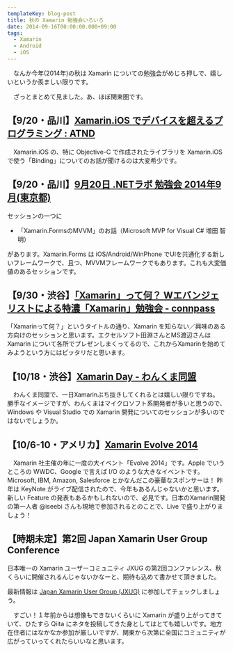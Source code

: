 ```yaml
---
templateKey: blog-post
title: 秋の Xamarin 勉強会いろいろ
date: 2014-09-16T00:00:00.000+09:00
tags:
  - Xamarin
  - Android
  - iOS
---
```

　なんか今年(2014年)の秋は Xamarin についての勉強会がめじろ押しで、嬉しいというか羨ましい限りです。

　ざっとまとめて見ました。あ、ほぼ関東圏です。
<!--more-->
## 【9/20・品川】[Xamarin.iOS でデバイスを超えるプログラミング : ATND](https://atnd.org/events/55564)

　Xamarin.iOS の、特に Objective-C で作成されたライブラリを Xamarin.iOS で使う「Binding」についてのお話が聞けるのは大変希少です。


## 【9/20・品川】[9月20日 .NETラボ 勉強会 2014年9月(東京都)](http://kokucheese.com/event/index/215384/)

セッションの一つに

* 「Xamarin.FormsのMVVM」のお話（Microsoft MVP for Visual C# 増田 智明）

があります。Xamarin.Forms は iOS/Android/WinPhone でUIを共通化する新しいフレームワークで、且つ、MVVMフレームワークでもあります。これも大変価値のあるセッションです。


## 【9/30・渋谷】[「Xamarin」って何？ Wエバンジェリストによる特濃「Xamarin」勉強会 - connpass](http://connpass.com/event/8706/)

「Xamarinって何？」というタイトルの通り、Xamarin を知らない／興味のある方向けのセッションと思います。エクセルソフト田淵さんとMS渡辺さんは Xamarin について各所でプレゼンしまくってるので、これからXamarinを始めてみようという方にはピッタリだと思います。


## 【10/18・渋谷】[Xamarin Day - わんくま同盟](http://www.wankuma.com/seminar/20141018tokyo92/)

　わんくま同盟で、一日Xamarinぶち抜きしてくれるとは嬉しい限りですね。
勝手なイメージですが、わんくまはマイクロソフト系開発者が多いと思うので、Windows や Visual Studio での Xamarin 開発についてのセッションが多いのではないでしょうか。

## 【10/6-10・アメリカ】[Xamarin Evolve 2014](https://evolve.xamarin.com/)

　Xamarin 社主催の年に一度の大イベント「Evolve 2014」です。Apple でいうところの WWDC、Google で言えば I/O のような大きなイベントです。
Microsoft, IBM, Amazon, Salesforce とかなんだこの豪華なスポンサーは！
昨年は KeyNote がライブ配信されたので、今年もあるんじゃないかと思います。新しい Feature の発表もあるかもしれないので、必見です。日本のXamarin開発の第一人者 @iseebi さんも現地で参加されるとのことで、Live で盛り上がりましょう！

## 【時期未定】第2回 Japan Xamarin User Group Conference

日本唯一の Xamarin ユーザーコミュニティ JXUG の第2回コンファレンス、秋くらいに開催されるんじゃないかなーと、期待も込めて書かせて頂きました。

最新情報は [Japan Xamarin User Group (JXUG)](https://www.facebook.com/groups/778386365523431/) に参加してチェックしましょう。



　すごい！１年前からは想像もできないくらいに Xamarin が盛り上がってきていて、ひたすら Qiita にネタを投稿してきた身としてはとても嬉しいです。地方在住者にはなかなか参加が厳しいですが、関東から次第に全国にコミュニティが広がっていってくれたらいいなと思います。
